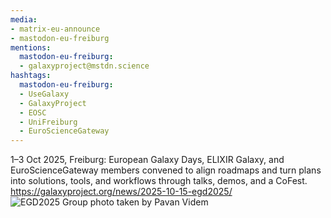 ```yaml
---
media:
- matrix-eu-announce
- mastodon-eu-freiburg
mentions:
  mastodon-eu-freiburg:
  - galaxyproject@mstdn.science
hashtags:
  mastodon-eu-freiburg:
  - UseGalaxy
  - GalaxyProject
  - EOSC
  - UniFreiburg
  - EuroScienceGateway
---
```

1–3 Oct 2025, Freiburg: European Galaxy Days, ELIXIR Galaxy, and EuroScienceGateway members convened to align roadmaps and turn plans into solutions, tools, and workflows through talks, demos, and a CoFest.
https://galaxyproject.org/news/2025-10-15-egd2025/
![EGD2025 Group photo taken by Pavan Videm](https://galaxyproject.org/assets/static/egd_group_photo.42db587.dbdcf7ccffbaf25b9783162d50fd8f9f.jpg)